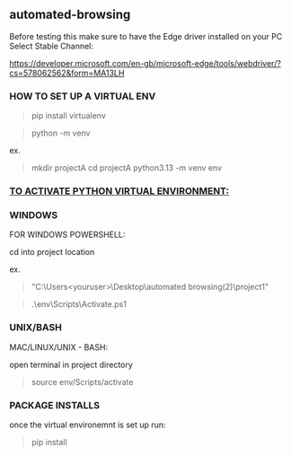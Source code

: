 ﻿## automated-browsing
Before testing this make sure to have the Edge driver installed on your PC
Select Stable Channel:

https://developer.microsoft.com/en-gb/microsoft-edge/tools/webdriver/?cs=578062562&form=MA13LH

### HOW TO SET UP A VIRTUAL ENV 
> pip install virtualenv

> python<version> -m venv <virtual-environment-name>

ex. 
> mkdir projectA 
> cd projectA
> python3.13 -m venv env

### <ins> TO ACTIVATE PYTHON VIRTUAL ENVIRONMENT: </ins>

### WINDOWS

FOR WINDOWS POWERSHELL:

cd into project location

ex.
> "C:\Users\<youruser>\Desktop\automated browsing(2)\project1"

> .\env\Scripts\Activate.ps1

### UNIX/BASH 

MAC/LINUX/UNIX - BASH:

open terminal in project directory 

> source env/Scripts/activate
 
### PACKAGE INSTALLS 

once the virtual environemnt is set up run:

> pip install
